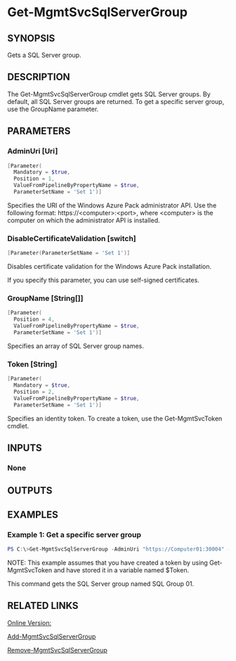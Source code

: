 ﻿# Get-MgmtSvcSqlServerGroup

## SYNOPSIS
Gets a SQL Server group.

## DESCRIPTION
The Get-MgmtSvcSqlServerGroup cmdlet gets SQL Server groups.
By default, all SQL Server groups are returned.
To get a specific server group, use the GroupName parameter.

## PARAMETERS

### AdminUri [Uri]

```powershell
[Parameter(
  Mandatory = $true,
  Position = 1,
  ValueFromPipelineByPropertyName = $true,
  ParameterSetName = 'Set 1')]
```

Specifies the URI of the Windows Azure Pack administrator API.
Use the following format: https://\<computer\>:\<port\>, where \<computer\> is the computer on which the administrator API is installed.


### DisableCertificateValidation [switch]

```powershell
[Parameter(ParameterSetName = 'Set 1')]
```

Disables certificate validation for the Windows Azure Pack installation.

If you specify this parameter, you can use self-signed certificates.


### GroupName [String[]]

```powershell
[Parameter(
  Position = 4,
  ValueFromPipelineByPropertyName = $true,
  ParameterSetName = 'Set 1')]
```

Specifies an array of SQL Server group names.


### Token [String]

```powershell
[Parameter(
  Mandatory = $true,
  Position = 2,
  ValueFromPipelineByPropertyName = $true,
  ParameterSetName = 'Set 1')]
```

Specifies an identity token.
To create a token, use the Get-MgmtSvcToken cmdlet.



## INPUTS
### None


## OUTPUTS
### 




## EXAMPLES
### Example 1: Get a specific server group

```powershell
PS C:\>Get-MgmtSvcSqlServerGroup -AdminUri "https://Computer01:30004" -Token $Token -GroupName "SQL Group 01"


```
NOTE: This example assumes that you have created a token by using Get-MgmtSvcToken and have stored it in a variable named $Token.

This command gets the SQL Server group named SQL Group 01.



## RELATED LINKS

[Online Version:](http://go.microsoft.com/fwlink/?LinkID=321813)

[Add-MgmtSvcSqlServerGroup]()

[Remove-MgmtSvcSqlServerGroup]()

